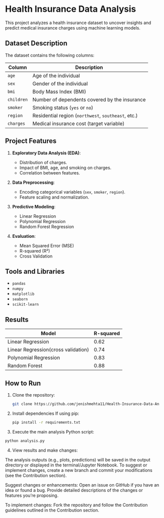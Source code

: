 # Health Insurance Data Analysis

This project analyzes a health insurance dataset to uncover insights and predict medical insurance charges using machine learning models.

## Dataset Description

The dataset contains the following columns:

| Column     | Description                                      |
|------------|--------------------------------------------------|
| `age`      | Age of the individual                           |
| `sex`      | Gender of the individual                        |
| `bmi`      | Body Mass Index (BMI)                          |
| `children` | Number of dependents covered by the insurance   |
| `smoker`   | Smoking status (`yes` or `no`)                  |
| `region`   | Residential region (`northwest`, `southeast`, etc.) |
| `charges`  | Medical insurance cost (target variable)        |

## Project Features

1. **Exploratory Data Analysis (EDA)**:
   - Distribution of charges.
   - Impact of BMI, age, and smoking on charges.
   - Correlation between features.

2. **Data Preprocessing**:
   - Encoding categorical variables (`sex`, `smoker`, `region`).
   - Feature scaling and normalization.

3. **Predictive Modeling**:
   - Linear Regression
   - Polynomial Regression
   - Random Forest Regression

4. **Evaluation**:
   - Mean Squared Error (MSE)
   - R-squared (R²)
   - Cross Validation

## Tools and Libraries

- `pandas`
- `numpy`
- `matplotlib`
- `seaborn`
- `scikit-learn`

## Results

| Model                                  | R-squared |
|--------------------------              |-----------|
| Linear Regression                      | 0.62      |
| Linear Regression(cross validation)    | 0.74      |
| Polynomial Regression                  | 0.83      |
| Random Forest                          | 0.88      |

## How to Run

1. Clone the repository:

   ```bash
   git clone https://github.com/jenishmehta11/Health-Insurance-Data-Analysis.git

2. Install dependencies
   If using pip:
    ```bash
    pip install -r requirements.txt
    ```

3. Execute the main analysis Python script:
```bash
python analysis.py
```

4. View results and make changes:

The analysis outputs (e.g., plots, predictions) will be saved in the output directory or displayed in the terminal/Jupyter Notebook.
To suggest or implement changes, create a new branch and commit your modifications (see the Contribution section).

Suggest changes or enhancements:
Open an issue on GitHub if you have an idea or found a bug.
Provide detailed descriptions of the changes or features you’re proposing.

To implement changes:
Fork the repository and follow the Contribution guidelines outlined in the Contribution section.



     
   
   
   
